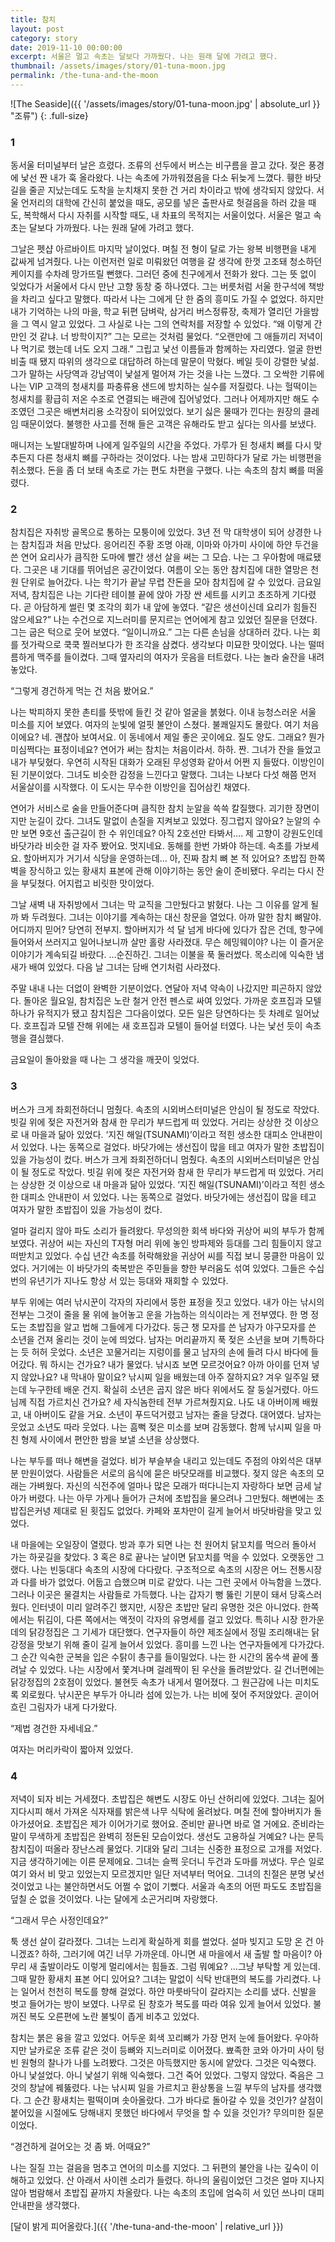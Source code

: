 ```yaml
---
title: 참치
layout: post
category: story
date: 2019-11-10 00:00:00
excerpt: 서울은 멀고 속초는 달보다 가까웠다. 나는 원래 달에 가려고 했다.
thumbnail: /assets/images/story/01-tuna-moon.jpg
permalink: /the-tuna-and-the-moon
---
```


![The Seaside]({{ '/assets/images/story/01-tuna-moon.jpg' | absolute_url }} "조류")
{: .full-size}
### 1
동서울 터미널부터 날은 흐렸다. 조류의 선두에서 버스는 비구름을 끌고 갔다. 젖은 풍경에 낯선 짠 내가 훅 올라왔다. 나는 속초에 가까워졌음을 다소 뒤늦게 느꼈다. 휑한 바닷길을 줄곧 지났는데도 도착을 눈치채지 못한 건 거리 차이라고 밖에 생각되지 않았다. 서울 언저리의 대학에 간신히 붙었을 때도, 공모를 넣은 출판사로 헛걸음을 하러 갔을 때도, 복학해서 다시 자취를 시작할 때도, 내 차표의 목적지는 서울이었다. 서울은 멀고 속초는 달보다 가까웠다. 나는 원래 달에 가려고 했다.

그날은 펫샵 아르바이트 마지막 날이었다. 며칠 전 형이 달로 가는 왕복 비행편을 내게 값싸게 넘겨줬다. 나는 이런저런 일로 미뤄왔던 여행을 갈 생각에 한껏 고조돼 청소하던 케이지를 수차례 망가뜨릴 뻔했다. 그러던 중에 친구에게서 전화가 왔다. 그는 뜻 없이 잊었다가 서울에서 다시 만난 고향 동창 중 하나였다. 그는 버릇처럼 서울 한구석에 책방을 차리고 싶다고 말했다. 따라서 나는 그에게 단 한 줌의 흥미도 가질 수 없었다. 하지만 내가 기억하는 나의 마을, 학교 뒤편 담벼락, 삼거리 버스정류장, 축제가 열리던 가을밤을 그 역시 알고 있었다. 그 사실로 나는 그의 연락처를 저장할 수 있었다. “왜 이렇게 간만인 것 같냐. 너 방학이지?” 그는 모르는 것처럼 물었다. “오랜만에 그 애들끼리 저녁이나 먹기로 했는데 너도 오지 그래.” 그립고 낯선 이름들과 함께하는 자리였다. 얼굴 한번 비출 때 됐지 따위의 생각으로 대답하려 하는데 말문이 막혔다. 베일 듯이 강렬한 낯섦. 그가 말하는 사당역과 강남역이 낯설게 멀어져 가는 것을 나는 느꼈다. 그 오싹한 기류에 나는 VIP 고객의 청새치를 파충류용 샌드에 방치하는 실수를 저질렀다. 나는 헐떡이는 청새치를 황급히 저온 수조로 연결되는 배관에 집어넣었다. 그러나 어제까지만 해도 수조였던 그곳은 배변처리용 소각장이 되어있었다. 보기 싫은 물때가 낀다는 원장의 클레임 때문이었다. 불행한 사고를 전해 들은 고객은 유해라도 받고 싶다는 의사를 보냈다.

매니저는 노발대발하며 나에게 일주일의 시간을 주었다. 가루가 된 청새치 뼈를 다시 맞추든지 다른 청새치 뼈를 구하라는 것이었다. 나는 밤새 고민하다가 달로 가는 비행편을 취소했다. 돈을 좀 더 보태 속초로 가는 편도 차편을 구했다. 나는 속초의 참치 뼈를 떠올렸다.

### 2
참치집은 자취방 골목으로 통하는 모퉁이에 있었다. 3년 전 막 대학생이 되어 상경한 나는 참치집과 처음 만났다. 응어리진 주황 조명 아래, 이마와 아가미 사이에 하얀 두건을 쓴 연어 요리사가 큼직한 도마에 빨간 생선 살을 써는 그 모습. 나는 그 우아함에 매료됐다. 그곳은 내 기대를 뛰어넘은 공간이었다. 여름이 오는 동안 참치집에 대한 열망은 천원 단위로 늘어갔다. 나는 학기가 끝날 무렵 잔돈을 모아 참치집에 갈 수 있었다. 금요일 저녁, 참치집은 나는 기다란 테이블 끝에 앉아 가장 싼 세트를 시키고 초조하게 기다렸다. 곧 아담하게 썰린 몇 조각의 회가 내 앞에 놓였다. “같은 생선이신데 요리가 힘들진 않으세요?” 나는 수건으로 지느러미를 문지르는 연어에게 참고 있었던 질문을 던졌다. 그는 굽은 턱으로 웃어 보였다. “일이니까요.” 그는 다른 손님을 상대하러 갔다. 나는 회를 젓가락으로 쿡쿡 찔러보다가 한 조각을 삼켰다. 생각보다 미묘한 맛이었다. 나는 떨떠름하게 맥주를 들이켰다. 그때 옆자리의 여자가 웃음을 터트렸다. 나는 놀라 술잔을 내려놓았다.

“그렇게 경건하게 먹는 건 처음 봤어요.”

나는 박피하지 못한 촌티를 뜻밖에 들킨 것 같아 얼굴을 붉혔다. 이내 능청스러운 서울 미소를 지어 보였다. 여자의 눈빛에 얼핏 불안이 스쳤다. 불쾌일지도 몰랐다. 여기 처음이에요? 네. 괜찮아 보여서요. 이 동네에서 제일 좋은 곳이에요. 질도 양도. 그래요? 뭔가 미심쩍다는 표정이네요? 연어가 써는 참치는 처음이라서. 하하. 짠. 그녀가 잔을 들었고 내가 부딪혔다. 우연히 시작된 대화가 오래된 무성영화 같아서 어쩐 지 들떴다. 이방인이 된 기분이었다. 그녀도 비슷한 감정을 느낀다고 말했다. 그녀는 나보다 다섯 해쯤 먼저 서울살이를 시작했다. 이 도시는 무수한 이방인을 집어삼킨 채였다.

연어가 서비스로 술을 만들어준다며 큼직한 참치 눈알을 쓱쓱 칼질했다. 괴기한 장면이지만 눈길이 갔다. 그녀도 말없이 손질을 지켜보고 있었다. 징그럽지 않아요? 눈알의 수만 보면 9호선 출근길이 한 수 위인데요? 아직 2호선만 타봐서…. 제 고향이 강원도인데 바닷가라 비슷한 걸 자주 봤어요. 멋지네요. 동해를 한번 가봐야 하는데. 속초를 가보세요. 할아버지가 거기서 식당을 운영하는데… 아, 진짜 참치 뼈 본 적 있어요? 초밥집 한쪽 벽을 장식하고 있는 황새치 표본에 관해 이야기하는 동안 술이 준비됐다. 우리는 다시 잔을 부딪쳤다. 어지럽고 비릿한 맛이었다.

그날 새벽 내 자취방에서 그녀는 막 교직을 그만뒀다고 밝혔다. 나는 그 이유를 알게 될까 봐 두려웠다. 그녀는 이야기를 계속하는 대신 창문을 열었다. 아까 말한 참치 뼈말야. 어디까지 믿어? 당연히 전부지. 할아버지가 석 달 넘게 바다에 있다가 잡은 건데, 항구에 들어와서 쓰러지고 일어나보니까 살만 홀랑 사라졌대. 무슨 헤밍웨이야? 나는 이 즐거운 이야기가 계속되길 바랐다. …순진하긴. 그녀는 이불을 푹 둘러썼다. 목소리에 익숙한 냄새가 배여 있었다. 다음 날 그녀는 담배 연기처럼 사라졌다.

주말 내내 나는 더없이 완벽한 기분이었다. 연달아 저녁 약속이 나갔지만 피곤하지 않았다. 돌아온 월요일, 참치집은 노란 철거 안전 펜스로 싸여 있었다. 가까운 호프집과 모텔 하나가 유적지가 됐고 참치집은 그다음이었다. 모든 일은 당연하다는 듯 차례로 일어났다. 호프집과 모텔 잔해 위에는 새 호프집과 모텔이 들어설 터였다. 나는 낯선 듯이 속초행을 결심했다.

금요일이 돌아왔을 때 나는 그 생각을 깨끗이 잊었다.

### 3
버스가 크게 좌회전하더니 멈췄다. 속초의 시외버스터미널은 안심이 될 정도로 작았다. 빗길 위에 젖은 자전거와 참새 한 무리가 부드럽게 떠 있었다. 거리는 상상한 것 이상으로 내 마을과 닮아 있었다. ‘지진 해일(TSUNAMI)’이라고 적힌 생소한 대피소 안내판이 서 있었다. 나는 동쪽으로 걸었다. 바닷가에는 생선집이 많을 테고 여자가 말한 초밥집이 있을 가능성이 컸다.
버스가 크게 좌회전하더니 멈췄다. 속초의 시외버스터미널은 안심이 될 정도로 작았다. 빗길 위에 젖은 자전거와 참새 한 무리가 부드럽게 떠 있었다. 거리는 상상한 것 이상으로 내 마을과 닮아 있었다. ‘지진 해일(TSUNAMI)’이라고 적힌 생소한 대피소 안내판이 서 있었다. 나는 동쪽으로 걸었다. 바닷가에는 생선집이 많을 테고 여자가 말한 초밥집이 있을 가능성이 컸다.

얼마 걸리지 않아 파도 소리가 들려왔다. 무성의한 회색 바다와 귀상어 씨의 부두가 함께 보였다. 귀상어 씨는 자신의 T자형 머리 위에 놓인 방파제와 등대를 그리 힘들이지 않고 떠받치고 있었다. 수십 년간 속초를 허락해왔을 귀상어 씨를 직접 보니 뭉클한 마음이 있었다. 거기에는 이 바닷가의 축복받은 주민들을 향한 부러움도 섞여 있었다. 그들은 수십번의 유년기가 지나도 항상 서 있는 등대와 재회할 수 있었다.

부두 위에는 여러 낚시꾼이 각자의 자리에서 뚱한 표정을 짓고 있었다. 내가 아는 낚시의 전부는 그것이 줄을 물 위에 늘어놓고 운을 가늠하는 의식이라는 게 전부였다. 한 명 정도는 초밥집을 알고 법해 그들에게 다가갔다. 둥근 챙 모자를 쓴 남자가 야구모자를 쓴 소년을 건져 올리는 것이 눈에 띄었다. 남자는 머리끝까지 푹 젖은 소년을 보며 기특하다는 듯 허허 웃었다. 소년은 꼬물거리는 지렁이를 물고 남자의 손에 들려 다시 바다에 들어갔다. 뭐 하시는 건가요? 내가 물었다. 낚시죠 보면 모르것어요? 아까 아이를 던져 넣지 않았나요? 내 막내아 말이요? 낚시찌 일을 배웠는데 아주 잘하지요? 겨우 일주일 됐는데 누구한테 배운 건지. 확실히 소년은 곱지 않은 바다 위에서도 잘 둥실거렸다. 아드님께 직접 가르치신 건가요? 세 자식놈한테 전부 가르쳐줬지요. 나도 내 아버이께 배웠고, 내 아버이도 같을 거요. 소년이 푸드덕거렸고 남자는 줄을 당겼다. 대어였다. 남자는 웃었고 소년도 따라 웃었다. 나는 흠뻑 젖은 미소를 보며 감동했다. 함께 낚시찌 일을 마친 형제 사이에서 편안한 밤을 보낼 소년을 상상했다.

나는 부두를 떠나 해변을 걸었다. 비가 부슬부슬 내리고 있는데도 주점의 야외석은 대부분 만원이었다. 사람들은 서로의 음식에 묻은 바닷모래를 비교했다. 젖지 않은 속초의 모래는 가벼웠다. 자신의 식전주에 얼마나 많은 모래가 떠다니는지 자랑하다 보면 금세 날아가 버렸다. 나는 아무 가게나 들어가 근처에 초밥집을 물으려나 그만뒀다. 해변에는 초밥집은커녕 제대로 된 횟집도 없었다. 카페와 포차만이 길게 늘어서 바닷바람을 맞고 있었다.

내 마을에는 오일장이 열렸다. 방과 후가 되면 나는 천 원어치 닭꼬치를 먹으러 돌아서 가는 하굣길을 찾았다. 3 혹은 8로 끝나는 날이면 닭꼬치를 먹을 수 있었다. 오랫동안 그랬다. 나는 빈둥대다 속초의 시장에 다다랐다. 구조적으로 속초의 시장은 어느 전통시장과 다를 바가 없었다. 어둡고 습했으며 미로 같았다. 나는 그런 곳에서 아늑함을 느꼈다. 그러나 이곳은 물결치는 사람들로 가득했다. 나는 갑자기 뻥 뚫린 기분이 돼서 당혹스러웠다. 인터넷이 미리 알려주긴 했지만, 시장은 초밥만 달리 유명한 것은 아니었다. 한쪽에서는 튀김이, 다른 쪽에서는 액젓이 각자의 유명세를 걸고 있었다. 특히나 시장 한가운데의 닭강정집은 그 기세가 대단했다. 연구자들이 하얀 제조실에서 정밀 조리해내는 닭강정을 맛보기 위해 줄이 길게 늘어서 있었다. 흥미를 느낀 나는 연구자들에게 다가갔다. 그 순간 익숙한 군복을 입은 수탉이 총구를 들이밀었다. 나는 한 시간의 몸수색 끝에 풀려날 수 있었다. 나는 시장에서 쫓겨나며 걸레짝이 된 우산을 돌려받았다. 길 건너편에는 닭강정집의 2호점이 있었다. 불현듯 속초가 내게서 멀어졌다. 그 원근감에 나는 미치도록 외로웠다. 낚시꾼은 부두가 아니라 섬에 있는가. 나는 비에 젖어 주저앉았다. 곧이어 흐린 그림자가 내게 다가왔다.

“제법 경건한 자세네요.”

여자는 머리카락이 짧아져 있었다.

### 4
저녁이 되자 비는 거세졌다. 초밥집은 해변도 시장도 아닌 산허리에 있었다. 그녀는 짊어지다시피 해서 가져온 식자재를 밝은색 나무 식탁에 올려놨다. 며칠 전에 할아버지가 돌아가셨어요. 초밥집은 제가 이어가기로 했어요. 준비만 끝나면 바로 열 거에요. 준비라는 말이 무색하게 초밥집은 완벽히 정돈된 모습이었다. 생선도 고용하실 거예요? 나는 문득 참치집이 떠올라 장난스레 물었다. 기대와 달리 그녀는 신중한 표정으로 고개를 저었다. 지금 생각하기에는 이른 문제에요. 그녀는 슬쩍 웃더니 두건과 도마를 꺼냈다. 무슨 일로 여기 와서 비 맞고 있었는지 모르겠지만 일단 저녁부터 먹어요. 그녀의 친절은 분명 낯선 것이었고 나는 불안하면서도 어쩔 수 없이 기뻤다. 서울과 속초의 어떤 파도도 초밥집을 덮칠 순 없을 것이었다. 나는 달에게 소곤거리며 자랑했다.

“그래서 무슨 사정인데요?”

툭 생선 살이 갈라졌다. 그녀는 느리게 확실하게 회를 썰었다. 설마 빚지고 도망 온 건 아니겠죠? 하하, 그러기에 여긴 너무 가까운데. 아니면 새 마을에서 새 출발 할 마음이? 아무리 새 출발이라도 이렇게 멀리에서는 힘들죠. 그럼 뭐예요? …그냥 부탁할 게 있는데. 그때 말한 황새치 표본 어디 있어요? 그녀는 말없이 식탁 반대편의 복도를 가리켰다. 나는 일어서 천천히 복도를 향해 걸었다. 하얀 마룻바닥이 갈라지는 소리를 냈다. 신발을 벗고 들어가는 방이 보였다. 나무로 된 창호가 복도를 따라 여유 있게 늘어서 있었다. 불 꺼진 복도 오른편에 노란 불빛이 좁게 비추고 있었다.

참치는 붉은 융을 깔고 있었다. 어두운 회색 꼬리뼈가 가장 먼저 눈에 들어왔다. 우아하지만 날카로운 조류 같은 것이 등뼈와 지느러미로 이어졌다. 뾰족한 코와 아가미 사이 텅 빈 원형의 찰나가 나를 노려봤다. 그것은 아득했지만 동시에 얕았다. 그것은 익숙했다. 아니 낯설었다. 아니 낯설기 위해 익숙했다. 그건 죽어 있었다. 그렇지 않았다. 죽음은 그것의 창날에 꿰뚫렸다. 나는 낚시찌 일을 가르치고 환상통을 느낄 부두의 남자를 생각했다. 그 순간 황새치는 펄떡이며 솟아올랐다. 그가 바다로 돌아갈 수 있을 것인가? 살점이 붙어있을 시절에도 당해내지 못했던 바다에서 무엇을 할 수 있을 것인가? 무의미한 질문이었다.

“경건하게 걸어오는 것 좀 봐. 어때요?”

나는 질질 끄는 걸음을 멈추고 연어의 미소를 지었다. 그 뒤편의 불안을 나는 깊숙이 이해하고 있었다. 산 아래서 사이렌 소리가 들렸다. 하나의 울림이었던 그것은 얼마 지나지 않아 범람해서 초밥집 끝까지 차올랐다. 나는 속초의 초입에 엄숙히 서 있던 쓰나미 대피 안내판을 생각했다.

[달이 밝게 피어올랐다.]({{ '/the-tuna-and-the-moon' | relative_url }})
